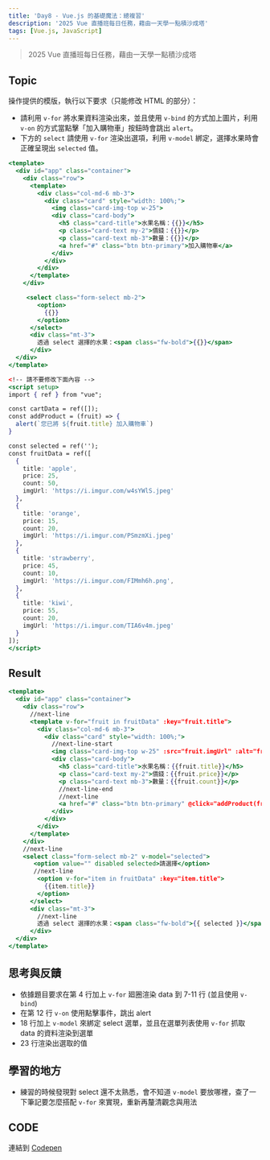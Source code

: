 ```yaml
---
title: 'Day8 - Vue.js 的基礎魔法：總複習'
description: '2025 Vue 直播班每日任務，藉由一天學一點積沙成塔'
tags: [Vue.js, JavaScript]
---
```

> 2025 Vue 直播班每日任務，藉由一天學一點積沙成塔

## Topic
操作提供的模版，執行以下要求（只能修改 HTML 的部分）：
- 請利用 `v-for` 將水果資料渲染出來，並且使用 `v-bind` 的方式加上圖片，利用 `v-on` 的方式當點擊「加入購物車」按鈕時會跳出 `alert`。
- 下方的 `select` 請使用 `v-for` 渲染出選項，利用 `v-model` 綁定，選擇水果時會正確呈現出 `selected` 值。

```jsx
<template>
  <div id="app" class="container">
    <div class="row">
      <template>
        <div class="col-md-6 mb-3">
          <div class="card" style="width: 100%;">
            <img class="card-img-top w-25">
            <div class="card-body">
              <h5 class="card-title">水果名稱：{{}}</h5>
              <p class="card-text my-2">價錢：{{}}</p>
              <p class="card-text mb-3">數量：{{}}</p>
              <a href="#" class="btn btn-primary">加入購物車</a>
            </div>
          </div>
        </div>
      </template>
    </div>

     <select class="form-select mb-2">
        <option>
          {{}}
        </option>
      </select>
      <div class="mt-3">
        透過 select 選擇的水果：<span class="fw-bold">{{}}</span>
      </div>
  </div>
</template>

<!-- 請不要修改下面內容 -->
<script setup>
import { ref } from "vue";

const cartData = ref([]);
const addProduct = (fruit) => {
  alert(`您已將 ${fruit.title} 加入購物車`)
}

const selected = ref('');
const fruitData = ref([
  {
    title: 'apple',
    price: 25,
    count: 50,
    imgUrl: 'https://i.imgur.com/w4sYWlS.jpeg'
  },
  {
    title: 'orange',
    price: 15,
    count: 20,
    imgUrl: 'https://i.imgur.com/PSmzmXi.jpeg'
  },
  {
    title: 'strawberry',
    price: 45,
    count: 10,
    imgUrl: 'https://i.imgur.com/FIMmh6h.png',
  },
  {
    title: 'kiwi',
    price: 55,
    count: 20,
    imgUrl: 'https://i.imgur.com/TIA6v4m.jpeg'
  }
]);
</script>
```

## Result
```jsx
<template>
  <div id="app" class="container">
    <div class="row">
      //next-line
      <template v-for="fruit in fruitData" :key="fruit.title">
        <div class="col-md-6 mb-3">
          <div class="card" style="width: 100%;">
            //next-line-start
            <img class="card-img-top w-25" :src="fruit.imgUrl" :alt="fruit.title">
            <div class="card-body">
              <h5 class="card-title">水果名稱：{{fruit.title}}</h5>
              <p class="card-text my-2">價錢：{{fruit.price}}</p>
              <p class="card-text mb-3">數量：{{fruit.count}}</p>
              //next-line-end
              //next-line
              <a href="#" class="btn btn-primary" @click="addProduct(fruit)">加入購物車</a>
            </div>
          </div>
        </div>
      </template>
    </div>  
    //next-line
    <select class="form-select mb-2" v-model="selected">
       <option value="" disabled selected>請選擇</option>
       //next-line
        <option v-for="item in fruitData" :key="item.title">
          {{item.title}}
        </option>
      </select>
      <div class="mt-3">
        //next-line
        透過 select 選擇的水果：<span class="fw-bold">{{ selected }}</span>
      </div>
  </div>
</template>
```

## 思考與反饋
- 依據題目要求在第 4 行加上 `v-for` 廻圈渲染 data 到 7-11 行 (並且使用 `v-bind`)
- 在第 12 行 `v-on` 使用點擊事件，跳出 alert
- 18 行加上 `v-model` 來綁定 select 選單，並且在選單列表使用 `v-for` 抓取 data 的資料渲染到選單
- 23 行渲染出選取的值

## 學習的地方
- 練習的時候發現對 select 還不太熟悉，會不知道 `v-model` 要放哪裡，查了一下筆記要怎麼搭配 `v-for` 來實現，重新再釐清觀念與用法


## CODE
連結到 [Codepen](https://codepen.io/CloveTseng1026/pen/xbwXybL)